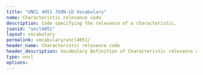 ```yaml
---
title: "UNCL 4051 JSON-LD Vocabulary"
name: Characteristic relevance code
description: Code specifying the relevance of a characteristic.
jsonid: "uncl4051"
layout: vocabulary
permalink: vocabulary/uncl4051/
header_name: Characteristic relevance code
header_description: Vocabulary Definition of Characteristic relevance code semantics in HTML format. JSON-LD format is available at [uncl4051.jsonld](https://edi3.org/vocabulary/uncl4051.jsonld)
type: uncl
options:
---
```

